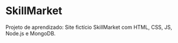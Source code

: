 # SkillMarket
Projeto de aprendizado: Site fictício SkillMarket com HTML, CSS, JS, Node.js e MongoDB.
